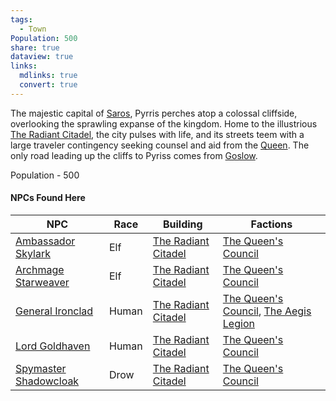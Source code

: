 ```yaml
---
tags:
  - Town
Population: 500
share: true
dataview: true
links:
  mdlinks: true
  convert: true
---
```


The majestic capital of [Saros](../../../History-&%20Lore/A-Brief-Saros-History.md), Pyrris perches atop a colossal cliffside, overlooking the sprawling expanse of the kingdom. Home to the illustrious [The Radiant Citadel](./Locations/The-Radiant-Citadel.md), the city pulses with life, and its streets teem with a large traveler contingency seeking counsel and aid from the [Queen](./NPCs/Queen-Amara.md). The only road leading up the cliffs to Pyriss comes from [Goslow](../Goslow/Goslow.md).

Population - 500

#### NPCs Found Here
| NPC                                                                                             | Race  | Building                                                                                         | Factions                                                                                                                                                          |
| ----------------------------------------------------------------------------------------------- | ----- | ------------------------------------------------------------------------------------------------ | ----------------------------------------------------------------------------------------------------------------------------------------------------------------- |
| [Ambassador Skylark](./NPCs/Ambassador-Skylark.md)       | Elf   | [The Radiant Citadel](./Locations/The-Radiant-Citadel.md) | [The Queen's Council](../../../Factions-&%20Clans/The%20Queen's%20Council/The-Queen's-Council.md)                                                                              |
| [Archmage Starweaver](./NPCs/Archmage-Starweaver.md)     | Elf   | [The Radiant Citadel](./Locations/The-Radiant-Citadel.md) | [The Queen's Council](../../../Factions-&%20Clans/The%20Queen's%20Council/The-Queen's-Council.md)                                                                              |
| [General Ironclad](./NPCs/General-Ironclad.md)           | Human | [The Radiant Citadel](./Locations/The-Radiant-Citadel.md) | [The Queen's Council](../../../Factions-&%20Clans/The%20Queen's%20Council/The-Queen's-Council.md), [The Aegis Legion](../../../Factions-&%20Clans/The%20Aegis%20Legion/The-Aegis-Legion.md) |
| [Lord Goldhaven](./NPCs/Lord-Goldhaven.md)               | Human | [The Radiant Citadel](./Locations/The-Radiant-Citadel.md) | [The Queen's Council](../../../Factions-&%20Clans/The%20Queen's%20Council/The-Queen's-Council.md)                                                                              |
| [Spymaster Shadowcloak](./NPCs/Spymaster-Shadowcloak.md) | Drow  | [The Radiant Citadel](./Locations/The-Radiant-Citadel.md) | [The Queen's Council](../../../Factions-&%20Clans/The%20Queen's%20Council/The-Queen's-Council.md)                                                                              |
